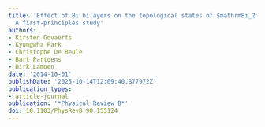 ```yaml
---
title: 'Effect of Bi bilayers on the topological states of $mathrmBi_2mathrmSe_3$:
  A first-principles study'
authors:
- Kirsten Govaerts
- Kyungwha Park
- Christophe De Beule
- Bart Partoens
- Dirk Lamoen
date: '2014-10-01'
publishDate: '2025-10-14T12:09:40.877972Z'
publication_types:
- article-journal
publication: '*Physical Review B*'
doi: 10.1103/PhysRevB.90.155124
---
```

